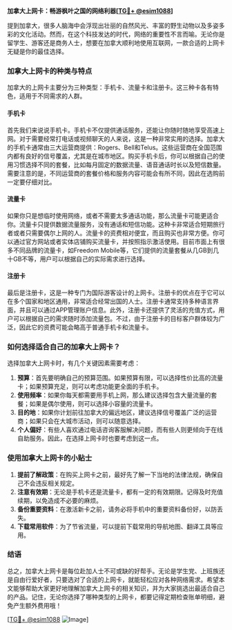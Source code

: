 **加拿大上网卡：畅游枫叶之国的网络利器[[TG💪+ @esim1088](https://t.me/s/esim1088)]**

提到加拿大，很多人脑海中会浮现出壮丽的自然风光、丰富的野生动物以及多姿多彩的文化活动。然而，在这个科技发达的时代，网络的重要性不言而喻。无论你是留学生、游客还是商务人士，想要在加拿大顺利地使用互联网，一款合适的上网卡无疑是你的最佳选择。

### 加拿大上网卡的种类与特点

加拿大的上网卡主要分为三种类型：手机卡、流量卡和注册卡。这三种卡各有特色，适用于不同需求的人群。

#### 手机卡

首先我们来说说手机卡。手机卡不仅提供通话服务，还能让你随时随地享受高速上网。对于需要经常打电话或视频聊天的人来说，这是一种非常实用的选择。加拿大的手机卡通常由三大运营商提供：Rogers、Bell和Telus。这些运营商在全国范围内都有良好的信号覆盖，尤其是在城市地区。购买手机卡后，你可以根据自己的使用习惯选择不同的套餐，比如每月固定的数据流量、语音通话时长以及短信数量。需要注意的是，不同运营商的套餐价格和服务内容可能会有所不同，因此在选购前一定要仔细对比。

#### 流量卡

如果你只是想临时使用网络，或者不需要太多通话功能，那么流量卡可能更适合你。流量卡只提供数据流量服务，没有通话和短信功能。这种卡非常适合短期旅行者或者只需要偶尔上网的人。流量卡的资费相对便宜，而且购买也非常方便。你可以通过官方网站或者实体店铺购买流量卡，并按照指示激活使用。目前市面上有很多不同品牌的流量卡，如Freedom Mobile等，它们提供的流量套餐从几GB到几十GB不等，用户可以根据自己的实际需求进行选择。

#### 注册卡

最后是注册卡，这是一种专门为国际游客设计的上网卡。注册卡的优点在于它可以在多个国家和地区通用，非常适合经常出国的人士。注册卡通常支持多种语言界面，并且可以通过APP管理账户信息。此外，注册卡还提供了灵活的充值方式，用户可以根据自己的需求随时添加流量包。不过，由于注册卡的目标客户群体较为广泛，因此它的资费可能会略高于普通手机卡和流量卡。

### 如何选择适合自己的加拿大上网卡？

选择加拿大上网卡时，有几个关键因素需要考虑：

1. **预算**：首先要明确自己的预算范围。如果预算有限，可以选择性价比高的流量卡；如果预算充足，则可以考虑功能更全面的手机卡。
2. **使用频率**：如果你每天都需要用手机上网，那么建议选择包含大量流量的套餐；如果是偶尔使用，则可以选择小容量的流量卡。
3. **目的地**：如果你计划前往加拿大的偏远地区，建议选择信号覆盖广泛的运营商；如果只会在大城市活动，则可以随意选择。
4. **个人偏好**：有些人喜欢通过电话咨询客服解决问题，而有些人则更倾向于在线自助服务。因此，在选择上网卡时也要考虑到这一点。

### 使用加拿大上网卡的小贴士

1. **提前了解政策**：在购买上网卡之前，最好先了解一下当地的法律法规，确保自己不会违反相关规定。
2. **注意有效期**：无论是手机卡还是流量卡，都有一定的有效期限。记得及时充值续期，以免造成不必要的麻烦。
3. **备份重要资料**：在激活新卡之前，请务必将手机中的重要资料备份好，以防丢失。
4. **下载常用软件**：为了节省流量，可以提前下载常用的导航地图、翻译工具等应用。

### 结语

总之，加拿大上网卡是每位赴加人士不可或缺的好帮手。无论是学生党、上班族还是自由行爱好者，只要选对了合适的上网卡，就能轻松应对各种网络需求。希望本文能够帮助大家更好地理解加拿大上网卡的相关知识，并为大家挑选出最适合自己的产品。记住，无论你选择了哪种类型的上网卡，都要记得定期检查账单明细，避免产生额外费用哦！

[[TG💪+ @esim1088](https://t.me/s/esim1088) ![Image](https://i.postimg.cc/4NQfJmqS/Snipaste-2025-05-13-00-14-12.png)]
